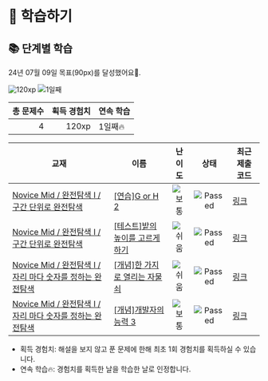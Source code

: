# 📖 학습하기

## 📚 단계별 학습
24년 07월 09일 목표(90px)를 달성했어요🥳.

![120xp](https://img.shields.io/badge/EXP-120xp-%235cb85c.svg?for-the-badge)
![1일째](https://img.shields.io/badge/연속학습-1일째-%23E34F26.svg?for-the-badge)

|총 문제수|획득 경험치|연속 학습|
|---:|---:|---|
4|120xp|1일째🔥|

|교재|이름|난이도|상태|최근 제출 코드|
|---|---|:---:|:---:|---|
|[Novice Mid / 완전탐색 I / 구간 단위로 완전탐색](https://www.codetree.ai/missions?missionId=5)|[[연습]G or H 2](https://www.codetree.ai/missions/5/problems/G-or-H-2)|![보통][medium]|![Passed][passed]|[링크](https://github.com/pigeon2gugu/codetree-TILs/blob/main/240709/G%20or%20H%202/G-or-H-2.py)|
|[Novice Mid / 완전탐색 I / 구간 단위로 완전탐색](https://www.codetree.ai/missions?missionId=5)|[[테스트]밭의 높이를 고르게하기](https://www.codetree.ai/missions/5/problems/equalizing-the-height-of-the-field)|![쉬움][easy]|![Passed][passed]|[링크](https://github.com/pigeon2gugu/codetree-TILs/blob/main/240709/%EB%B0%AD%EC%9D%98%20%EB%86%92%EC%9D%B4%EB%A5%BC%20%EA%B3%A0%EB%A5%B4%EA%B2%8C%ED%95%98%EA%B8%B0/equalizing-the-height-of-the-field.py)|
|[Novice Mid / 완전탐색 I / 자리 마다 숫자를 정하는 완전탐색](https://www.codetree.ai/missions?missionId=5)|[[개념]한 가지로 열리는 자물쇠](https://www.codetree.ai/missions/5/problems/one-way-lock)|![쉬움][easy]|![Passed][passed]|[링크](https://github.com/pigeon2gugu/codetree-TILs/blob/main/240709/%ED%95%9C%20%EA%B0%80%EC%A7%80%EB%A1%9C%20%EC%97%B4%EB%A6%AC%EB%8A%94%20%EC%9E%90%EB%AC%BC%EC%87%A0/one-way-lock.py)|
|[Novice Mid / 완전탐색 I / 자리 마다 숫자를 정하는 완전탐색](https://www.codetree.ai/missions?missionId=5)|[[개념]개발자의 능력 3](https://www.codetree.ai/missions/5/problems/ability-of-developer-3)|![보통][medium]|![Passed][passed]|[링크](https://github.com/pigeon2gugu/codetree-TILs/blob/main/240709/%EA%B0%9C%EB%B0%9C%EC%9E%90%EC%9D%98%20%EB%8A%A5%EB%A0%A5%203/ability-of-developer-3.py)|


* 획득 경험치: 해설을 보지 않고 푼 문제에 한해 최초 1회 경험치를 획득하실 수 있습니다.
* 연속 학습🔥: 경험치를 획득한 날을 학습한 날로 인정합니다.










[b5]: https://img.shields.io/badge/Bronze_5-%235D3E31.svg
[b4]: https://img.shields.io/badge/Bronze_4-%235D3E31.svg
[b3]: https://img.shields.io/badge/Bronze_3-%235D3E31.svg
[b2]: https://img.shields.io/badge/Bronze_2-%235D3E31.svg
[b1]: https://img.shields.io/badge/Bronze_1-%235D3E31.svg
[s5]: https://img.shields.io/badge/Silver_5-%23394960.svg
[s4]: https://img.shields.io/badge/Silver_4-%23394960.svg
[s3]: https://img.shields.io/badge/Silver_3-%23394960.svg
[s2]: https://img.shields.io/badge/Silver_2-%23394960.svg
[s1]: https://img.shields.io/badge/Silver_1-%23394960.svg
[g5]: https://img.shields.io/badge/Gold_5-%23FFC433.svg
[g4]: https://img.shields.io/badge/Gold_4-%23FFC433.svg
[g3]: https://img.shields.io/badge/Gold_3-%23FFC433.svg
[g2]: https://img.shields.io/badge/Gold_2-%23FFC433.svg
[g1]: https://img.shields.io/badge/Gold_1-%23FFC433.svg
[p5]: https://img.shields.io/badge/Platinum_5-%2376DDD8.svg
[p4]: https://img.shields.io/badge/Platinum_4-%2376DDD8.svg
[p3]: https://img.shields.io/badge/Platinum_3-%2376DDD8.svg
[p2]: https://img.shields.io/badge/Platinum_2-%2376DDD8.svg
[p1]: https://img.shields.io/badge/Platinum_1-%2376DDD8.svg
[passed]: https://img.shields.io/badge/Passed-%23009D27.svg
[failed]: https://img.shields.io/badge/Failed-%23D24D57.svg
[easy]: https://img.shields.io/badge/쉬움-%235cb85c.svg?for-the-badge
[medium]: https://img.shields.io/badge/보통-%23FFC433.svg?for-the-badge
[hard]: https://img.shields.io/badge/어려움-%23D24D57.svg?for-the-badge